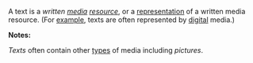 A text is a *written [media](https://github.com/gcassel/Modular-Organization-Terminology/blob/master/terms/media.md) [resource](https://github.com/gcassel/Modular-Organization-Terminology/blob/master/terms/resource.md)*, or a [representation](https://github.com/gcassel/Modular-Organization-Terminology/blob/master/terms/represent.md) of a written media resource.  (For [example](https://github.com/gcassel/Modular-Organization-Terminology/blob/master/terms/example.md), texts are often represented by [digital](https://github.com/gcassel/Modular-Organization-Terminology/blob/master/terms/digital.md) media.)

**Notes:**  

*Texts* often contain other [types](https://github.com/gcassel/Modular-Organization-Terminology/blob/master/terms/type.md) of media including *pictures*.
